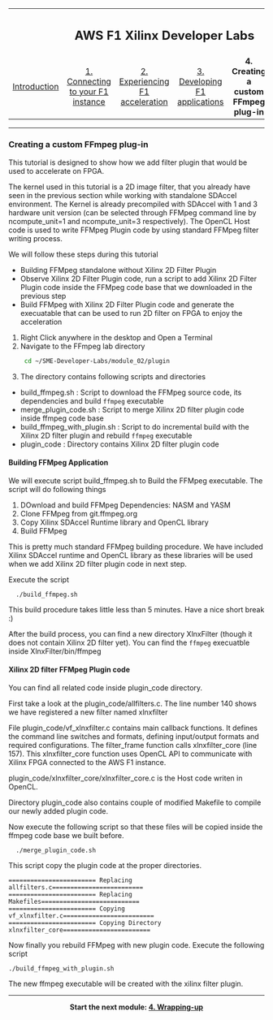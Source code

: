 <table style="width:100%">
  <tr>
    <th width="100%" colspan="6"><h2>AWS F1 Xilinx Developer Labs</h2></th>
  </tr>
  <tr>
    <td width="17%" align="center"><a href="README.md">Introduction</a></td>
    <td width="16%" align="center"><a href="SETUP.md">1. Connecting to your F1 instance</a></td> 
    <td width="17%" align="center"><a href="FFMPEG_Lab.md">2. Experiencing F1 acceleration</a></td>
    <td width="17%" align="center"><a href="FILTER2D_Lab.md">3. Developing F1 applications</a></td>
    <td width="16%" align="center"><b>4. Creating a custom FFmpeg plug-in</b></td>
    <td width="17%" align="center"><a href="WRAP_UP.md">5. Wrapping-up</td>
  </tr>
</table>
	
---------------------------------------
	
### Creating a custom FFmpeg plug-in

This tutorial is designed to show how we add filter plugin that would be used to accelerate on FPGA. 

The kernel used in this tutorial is a 2D image filter, that you already have seen in the previous section while working with standalone SDAccel environment. The Kernel is already precompiled with SDAccel with 1 and 3 hardware unit version (can be selected through FFMpeg command line by ncompute_unit=1 and ncompute_unit=3 respectively). The OpenCL Host code is used to write FFMpeg Plugin code by using standard FFMpeg filter writing process. 

We will follow these steps during this tutorial
* Building FFMpeg standalone without Xilinx 2D Filter Plugin
* Observe Xilinx 2D Filter Plugin code, run a script to add Xilinx 2D Filter Plugin code inside the FFMpeg code base that we downloaded in the previous step
* Build FFMpeg with Xilinx 2D Filter Plugin code and generate the execuatable that can be used to run 2D filter on FPGA to enjoy the acceleration

1. Right Click anywhere in the desktop and Open a Terminal
2. Navigate to the FFmpeg lab directory
   ```bash
    cd ~/SME-Developer-Labs/module_02/plugin
    ```
3. The directory contains following scripts and directories
 * build_ffmpeg.sh : Script to download the FFMpeg source code, its dependencies and build ```ffmpeg``` executable
 * merge_plugin_code.sh : Script to merge Xilinx 2D filter plugin code inside ffmpeg code base
 * build_ffmpeg_with_plugin.sh : Script to do incremental build with the Xilinx 2D filter plugin and rebuild ```ffmpeg``` executable
 * plugin_code : Directory contains Xilinx 2D filter plugin code

#### Building FFMpeg Application

We will execute script build_ffmpeg.sh to Build the FFMpeg executable.
The script will do following things
1. DOwnload and build FFMpeg Dependencies: NASM and YASM
2. Clone FFMpeg from git.ffmpeg.org
3. Copy Xilinx SDAccel Runtime library and OpenCL library
4. Build FFMpeg

This is pretty much standard FFMpeg building procedure. We have included Xilinx SDAccel runtime and OpenCL library as these libraries will be used when we add Xilinx 2D filter plugin code in next step. 

Execute the script 
```
  ./build_ffmpeg.sh
```
This build procedure takes little less than 5 minutes. Have a nice short break :) 

After the build process, you can find a new directory XlnxFilter (though it does not contain Xilinx 2D filter yet). You can find the ```ffmpeg``` execuatble inside XlnxFilter/bin/ffmpeg

#### Xilinx 2D filter FFMpeg Plugin code
You can find all related code inside plugin_code directory. 

First take a look at the plugin_code/allfilters.c. The line number 140 shows we have registered a new filter named xlnxfilter

File plugin_code/vf_xlnxfilter.c contains main callback functions. It defines the command line switches and formats, defining input/output formats and required configurations. The filter_frame function calls xlnxfilter_core (line 157). This xlnxfilter_core function uses OpenCL API to communicate with Xilinx FPGA connected to the AWS F1 instance. 

plugin_code/xlnxfilter_core/xlnxfilter_core.c is the Host code writen in OpenCL. 

Directory plugin_code also contains couple of modified Makefile to compile our newly added plugin code. 

Now execute the following script so that these files will be copied inside the ffmpeg code base we built before. 

```
  ./merge_plugin_code.sh
```
This script copy the plugin code at the proper directories. 

```
======================== Replacing allfilters.c=========================
======================== Replacing Makefiles===========================
======================== Copying vf_xlnxfilter.c=========================
======================== Copying Directory xlnxfilter_core========================
```

Now finally you rebuild FFMpeg with new plugin code. 
Execute the following script

```
./build_ffmpeg_with_plugin.sh
```

The new ffmpeg executable will be created with the xilinx filter plugin. 





---------------------------------------

<p align="center"><b>
Start the next module: <a href="WRAP_UP.md">4. Wrapping-up</a>
</b></p>  
